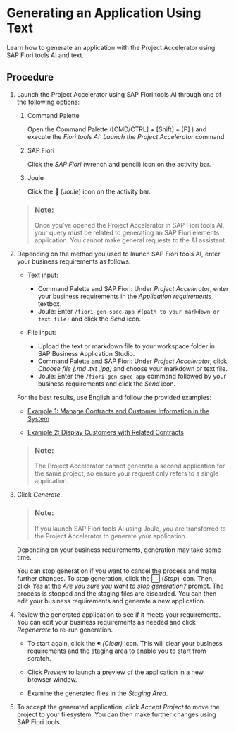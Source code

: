 <!-- loioe7f9f8c26ebb4ab181372d09bb054cac -->

<link rel="stylesheet" type="text/css" href="css/sap-icons.css"/>

# Generating an Application Using Text

Learn how to generate an application with the Project Accelerator using SAP Fiori tools AI and text.



<a name="loioe7f9f8c26ebb4ab181372d09bb054cac__section_dbw_jbt_51c"/>

## Procedure

1.  Launch the Project Accelerator using SAP Fiori tools AI through one of the following options:

    1.  Command Palette

        Open the Command Palette \([CMD/CTRL\] + [Shift\] + [P\] \) and execute the *Fiori tools AI: Launch the Project Accelerator* command.

    2.  SAP Fiori

        Click the *SAP Fiori* \(wrench and pencil\) icon on the activity bar.

    3.  Joule

        Click the <span class="SAP-icons-TNT-V3"></span> \(*Joule*\) icon on the activity bar.


    > ### Note:  
    > Once you’ve opened the Project Accelerator in SAP Fiori tools AI, your query must be related to generating an SAP Fiori elements application. You cannot make general requests to the AI assistant.

2.  Depending on the method you used to launch SAP Fiori tools AI, enter your business requirements as follows:

    -   Text input:
        -   Command Palette and SAP Fiori: Under *Project Accelerator*, enter your business requirements in the *Application requirements* textbox.
        -   Joule: Enter `/fiori-gen-spec-app #(path to your markdown or text file)` and click the *Send* icon.

    -   File input:
        -   Upload the text or markdown file to your workspace folder in SAP Business Application Studio.
        -   Command Palette and SAP Fiori: Under *Project Accelerator*, click *Choose file \(.md .txt .jpg\)* and choose your markdown or text file.
        -   Joule: Enter the `/fiori-gen-spec-app` command followed by your business requirements and click the *Send* icon.


    For the best results, use English and follow the provided examples:

    -   [Example 1: Manage Contracts and Customer Information in the System](example-1-manage-contracts-and-customer-information-in-the-system-c1bccf2.md)

    -   [Example 2: Display Customers with Related Contracts](example-2-display-customers-with-related-contracts-a6c978f.md)

    > ### Note:  
    > The Project Accelerator cannot generate a second application for the same project, so ensure your request only refers to a single application.

3.  Click *Generate*.

    > ### Note:  
    > If you launch SAP Fiori tools AI using Joule, you are transferred to the Project Accelerator to generate your application.

    Depending on your business requirements, generation may take some time.

    You can stop generation if you want to cancel the process and make further changes. To stop generation, click the :white_large_square: \(*Stop*\) icon. Then, click *Yes* at the *Are you sure you want to stop generation?* prompt. The process is stopped and the staging files are discarded. You can then edit your business requirements and generate a new application.

4.  Review the generated application to see if it meets your requirements. You can edit your business requirements as needed and click *Regenerate* to re-run generation.
    -   To start again, click the <span class="SAP-icons-TNT-V3"></span> *\(Clear\)* icon. This will clear your business requirements and the staging area to enable you to start from scratch.
    -   Click *Preview* to launch a preview of the application in a new browser window.

    -   Examine the generated files in the *Staging Area*.

5.  To accept the generated application, click *Accept Project* to move the project to your filesystem. You can then make further changes using SAP Fiori tools.


